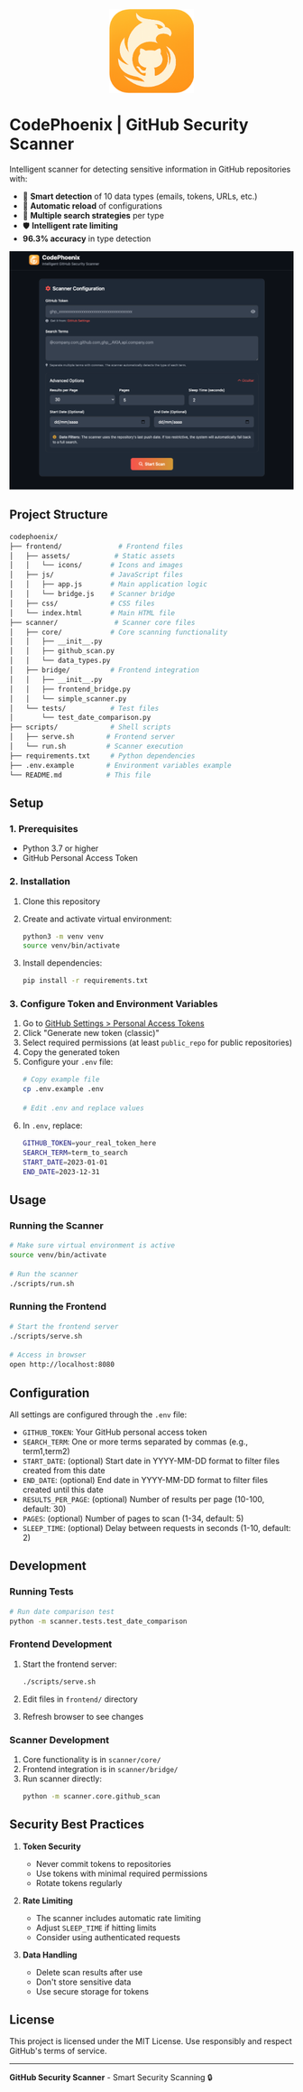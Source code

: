 <p align="center">
   <img src="./frontend/assets/icons/icon.png" align="center" alt="drawing" width="150px"/><br />
</p>

# CodePhoenix | GitHub Security Scanner

Intelligent scanner for detecting sensitive information in GitHub repositories with:
- 🧠 **Smart detection** of 10 data types (emails, tokens, URLs, etc.)
- 🔄 **Automatic reload** of configurations
- 💯 **Multiple search strategies** per type
- 🛡️ **Intelligent rate limiting**
- **96.3% accuracy** in type detection

![Project screenshot](./docs/screenshot.png)

## Project Structure

```bash
codephoenix/
├── frontend/              # Frontend files
│   ├── assets/           # Static assets
│   │   └── icons/       # Icons and images
│   ├── js/              # JavaScript files
│   │   ├── app.js       # Main application logic
│   │   └── bridge.js    # Scanner bridge
│   ├── css/             # CSS files
│   └── index.html       # Main HTML file
├── scanner/              # Scanner core files
│   ├── core/            # Core scanning functionality
│   │   ├── __init__.py
│   │   ├── github_scan.py
│   │   └── data_types.py
│   ├── bridge/          # Frontend integration
│   │   ├── __init__.py
│   │   ├── frontend_bridge.py
│   │   └── simple_scanner.py
│   └── tests/           # Test files
│       └── test_date_comparison.py
├── scripts/             # Shell scripts
│   ├── serve.sh        # Frontend server
│   └── run.sh          # Scanner execution
├── requirements.txt     # Python dependencies
├── .env.example        # Environment variables example
└── README.md           # This file
```

## Setup

### 1. Prerequisites
- Python 3.7 or higher
- GitHub Personal Access Token

### 2. Installation

1. Clone this repository
2. Create and activate virtual environment:
   ```bash
   python3 -m venv venv
   source venv/bin/activate
   ```

3. Install dependencies:
   ```bash
   pip install -r requirements.txt
   ```

### 3. Configure Token and Environment Variables

1. Go to [GitHub Settings > Personal Access Tokens](https://github.com/settings/tokens)
2. Click "Generate new token (classic)"
3. Select required permissions (at least `public_repo` for public repositories)
4. Copy the generated token
5. Configure your `.env` file:
   ```bash
   # Copy example file
   cp .env.example .env
   
   # Edit .env and replace values
   ```
6. In `.env`, replace:
   ```bash
   GITHUB_TOKEN=your_real_token_here
   SEARCH_TERM=term_to_search
   START_DATE=2023-01-01
   END_DATE=2023-12-31
   ```

## Usage

### Running the Scanner

```bash
# Make sure virtual environment is active
source venv/bin/activate

# Run the scanner
./scripts/run.sh
```

### Running the Frontend

```bash
# Start the frontend server
./scripts/serve.sh

# Access in browser
open http://localhost:8080
```

## Configuration

All settings are configured through the `.env` file:

- `GITHUB_TOKEN`: Your GitHub personal access token
- `SEARCH_TERM`: One or more terms separated by commas (e.g., term1,term2)
- `START_DATE`: (optional) Start date in YYYY-MM-DD format to filter files created from this date
- `END_DATE`: (optional) End date in YYYY-MM-DD format to filter files created until this date
- `RESULTS_PER_PAGE`: (optional) Number of results per page (10-100, default: 30)
- `PAGES`: (optional) Number of pages to scan (1-34, default: 5)
- `SLEEP_TIME`: (optional) Delay between requests in seconds (1-10, default: 2)

## Development

### Running Tests

```bash
# Run date comparison test
python -m scanner.tests.test_date_comparison
```

### Frontend Development

1. Start the frontend server:
   ```bash
   ./scripts/serve.sh
   ```

2. Edit files in `frontend/` directory
3. Refresh browser to see changes

### Scanner Development

1. Core functionality is in `scanner/core/`
2. Frontend integration is in `scanner/bridge/`
3. Run scanner directly:
   ```bash
   python -m scanner.core.github_scan
   ```

## Security Best Practices

1. **Token Security**
   - Never commit tokens to repositories
   - Use tokens with minimal required permissions
   - Rotate tokens regularly

2. **Rate Limiting**
   - The scanner includes automatic rate limiting
   - Adjust `SLEEP_TIME` if hitting limits
   - Consider using authenticated requests

3. **Data Handling**
   - Delete scan results after use
   - Don't store sensitive data
   - Use secure storage for tokens

## License

This project is licensed under the MIT License. Use responsibly and respect GitHub's terms of service.

---

**GitHub Security Scanner** - Smart Security Scanning 🔒

